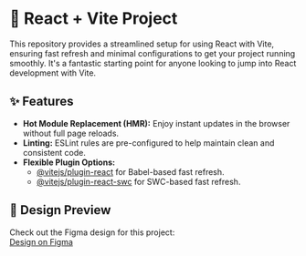 # 🚀 React + Vite Project

This repository provides a streamlined setup for using React with Vite, ensuring fast refresh and minimal configurations to get your project running smoothly. It's a fantastic starting point for anyone looking to jump into React development with Vite.

## ✨ Features

- **Hot Module Replacement (HMR):** Enjoy instant updates in the browser without full page reloads.
- **Linting:** ESLint rules are pre-configured to help maintain clean and consistent code.
- **Flexible Plugin Options:**
  - [@vitejs/plugin-react](https://github.com/vitejs/vite-plugin-react/blob/main/packages/plugin-react/README.md) for Babel-based fast refresh.
  - [@vitejs/plugin-react-swc](https://github.com/vitejs/vite-plugin-react-swc) for SWC-based fast refresh.

## 🎨 Design Preview

Check out the Figma design for this project:  
[Design on Figma](https://www.figma.com/design/4RVnxrspvPQbfCxBuDHPxq/test-link)
